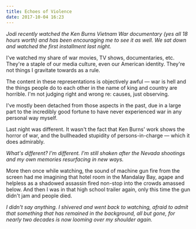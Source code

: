 ```yaml
---
title: Echoes of Violence
date: 2017-10-04 16:23
---
```


_Jodi recently watched the Ken Burns Vietnam War documentary (yes all 18 hours worth) and has been encouraging me to see it as well. We sat down and watched the first installment last night._

I've watched my share of war movies, TV shows, documentaries, etc. They're a staple of our media culture, even our American identity. They're not things I gravitate towards as a rule.

The content in these representations is objectively awful — war is hell and the things people do to each other in the name of king and country are horrible. I'm not judging right and wrong re: causes, just observing.

I've mostly been detached from those aspects in the past, due in a large part to the incredibly good fortune to have never experienced war in any personal way myself.

Last night was different. It wasn't the fact that Ken Burns' work shows the horror of war, and the bullheaded stupidity of persons-in-charge —  which it does admirably.

_What's different? I'm different. I'm still shaken after the Nevada shootings and my own memories resurfacing in new ways._

More then once while watching, the sound of machine gun fire from the screen had me imagining that hotel room in the Mandalay Bay, agape and helpless as a shadowed assassin fired non-stop into the crowds amassed below. And then I was in that high school trailer again, only this time the gun didn't jam and people died.

_I didn't say anything. I shivered and went back to watching, afraid to admit that something that has remained in the background, all but gone, for nearly two decades is now looming over my shoulder again._

